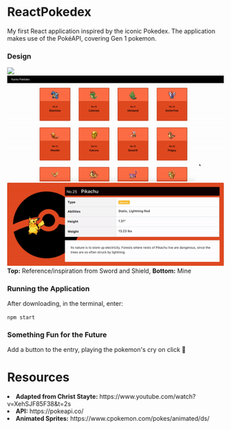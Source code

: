 # ReactPokedex 

My first React application inspired by the iconic Pokedex. The application makes use of the PokéAPI, covering Gen 1 pokemon.

<p></p>

### Design
<img src="/pokedex/demo/Pokédex_entry_SS.png"/>
<img src="/pokedex/demo/dash_mine.gif"/>
<img src="/pokedex/demo/pikachu_entry_mine.gif"/>
<b>Top:</b> Reference/inspiration from Sword and Shield, <b>Bottom:</b> Mine 

<p></p>

### Running the Application

After downloading, in the terminal, enter: 

`npm start` 

### Something Fun for the Future


Add a button to the entry, playing the pokemon's cry on click 📢


# Resources 

<li><b>Adapted from Christ Stayte:</b> https://www.youtube.com/watch?v=XehSJF85F38&t=2s</li>
<li><b>API:</b> https://pokeapi.co/</li>
<li><b>Animated Sprites:</b> https://www.cpokemon.com/pokes/animated/ds/</li>

